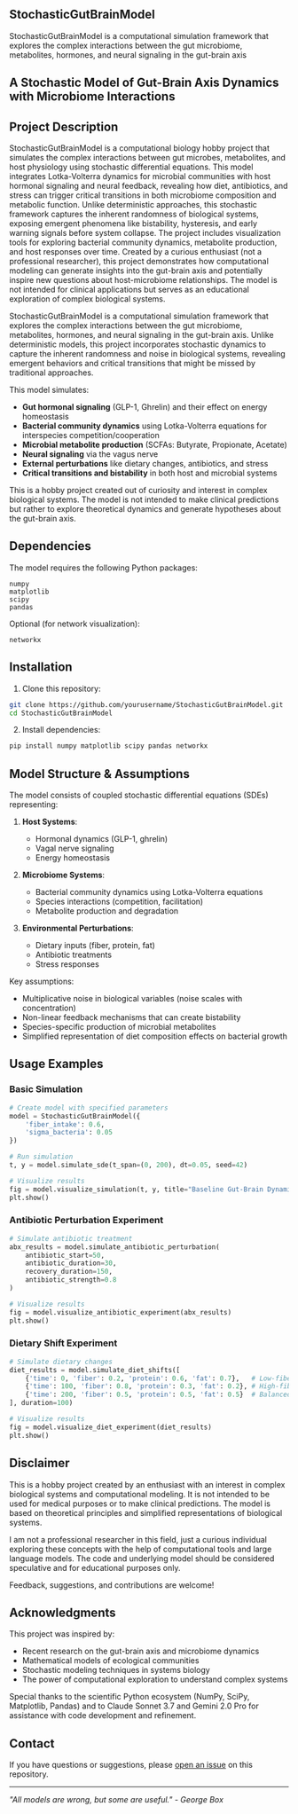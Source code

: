 ## StochasticGutBrainModel
StochasticGutBrainModel is a computational simulation framework that explores the complex interactions between the gut microbiome, metabolites, hormones, and neural signaling in the gut-brain axis

## A Stochastic Model of Gut-Brain Axis Dynamics with Microbiome Interactions

## Project Description

StochasticGutBrainModel is a computational biology hobby project that simulates the complex interactions between gut microbes, metabolites, and host physiology using stochastic differential equations. This model integrates Lotka-Volterra dynamics for microbial communities with host hormonal signaling and neural feedback, revealing how diet, antibiotics, and stress can trigger critical transitions in both microbiome composition and metabolic function. Unlike deterministic approaches, this stochastic framework captures the inherent randomness of biological systems, exposing emergent phenomena like bistability, hysteresis, and early warning signals before system collapse. The project includes visualization tools for exploring bacterial community dynamics, metabolite production, and host responses over time. Created by a curious enthusiast (not a professional researcher), this project demonstrates how computational modeling can generate insights into the gut-brain axis and potentially inspire new questions about host-microbiome relationships. The model is not intended for clinical applications but serves as an educational exploration of complex biological systems.

StochasticGutBrainModel is a computational simulation framework that explores the complex interactions between the gut microbiome, metabolites, hormones, and neural signaling in the gut-brain axis. Unlike deterministic models, this project incorporates stochastic dynamics to capture the inherent randomness and noise in biological systems, revealing emergent behaviors and critical transitions that might be missed by traditional approaches.

This model simulates:

- **Gut hormonal signaling** (GLP-1, Ghrelin) and their effect on energy homeostasis
- **Bacterial community dynamics** using Lotka-Volterra equations for interspecies competition/cooperation
- **Microbial metabolite production** (SCFAs: Butyrate, Propionate, Acetate)
- **Neural signaling** via the vagus nerve
- **External perturbations** like dietary changes, antibiotics, and stress
- **Critical transitions and bistability** in both host and microbial systems

This is a hobby project created out of curiosity and interest in complex biological systems. The model is not intended to make clinical predictions but rather to explore theoretical dynamics and generate hypotheses about the gut-brain axis.

## Dependencies

The model requires the following Python packages:

```
numpy
matplotlib
scipy
pandas
```

Optional (for network visualization):
```
networkx
```

## Installation

1. Clone this repository:
```bash
git clone https://github.com/yourusername/StochasticGutBrainModel.git
cd StochasticGutBrainModel
```

2. Install dependencies:
```bash
pip install numpy matplotlib scipy pandas networkx
```

## Model Structure & Assumptions

The model consists of coupled stochastic differential equations (SDEs) representing:

1. **Host Systems**:
   - Hormonal dynamics (GLP-1, ghrelin)
   - Vagal nerve signaling
   - Energy homeostasis

2. **Microbiome Systems**:
   - Bacterial community dynamics using Lotka-Volterra equations
   - Species interactions (competition, facilitation)
   - Metabolite production and degradation

3. **Environmental Perturbations**:
   - Dietary inputs (fiber, protein, fat)
   - Antibiotic treatments
   - Stress responses

Key assumptions:
- Multiplicative noise in biological variables (noise scales with concentration)
- Non-linear feedback mechanisms that can create bistability
- Species-specific production of microbial metabolites
- Simplified representation of diet composition effects on bacterial growth

## Usage Examples

### Basic Simulation

```python
# Create model with specified parameters
model = StochasticGutBrainModel({
    'fiber_intake': 0.6,
    'sigma_bacteria': 0.05
})

# Run simulation
t, y = model.simulate_sde(t_span=(0, 200), dt=0.05, seed=42)

# Visualize results
fig = model.visualize_simulation(t, y, title="Baseline Gut-Brain Dynamics")
plt.show()
```

### Antibiotic Perturbation Experiment

```python
# Simulate antibiotic treatment
abx_results = model.simulate_antibiotic_perturbation(
    antibiotic_start=50,
    antibiotic_duration=30,
    recovery_duration=150,
    antibiotic_strength=0.8
)

# Visualize results
fig = model.visualize_antibiotic_experiment(abx_results)
plt.show()
```

### Dietary Shift Experiment

```python
# Simulate dietary changes
diet_results = model.simulate_diet_shifts([
    {'time': 0, 'fiber': 0.2, 'protein': 0.6, 'fat': 0.7},   # Low-fiber, high-fat diet
    {'time': 100, 'fiber': 0.8, 'protein': 0.3, 'fat': 0.2}, # High-fiber, low-fat diet
    {'time': 200, 'fiber': 0.5, 'protein': 0.5, 'fat': 0.5}  # Balanced diet
], duration=100)

# Visualize results
fig = model.visualize_diet_experiment(diet_results)
plt.show()
```

## Disclaimer

This is a hobby project created by an enthusiast with an interest in complex biological systems and computational modeling. It is not intended to be used for medical purposes or to make clinical predictions. The model is based on theoretical principles and simplified representations of biological systems.

I am not a professional researcher in this field, just a curious individual exploring these concepts with the help of computational tools and large language models. The code and underlying model should be considered speculative and for educational purposes only.

Feedback, suggestions, and contributions are welcome!

## Acknowledgments

This project was inspired by:
- Recent research on the gut-brain axis and microbiome dynamics
- Mathematical models of ecological communities
- Stochastic modeling techniques in systems biology
- The power of computational exploration to understand complex systems

Special thanks to the scientific Python ecosystem (NumPy, SciPy, Matplotlib, Pandas) and to Claude Sonnet 3.7 and Gemini 2.0 Pro for assistance with code development and refinement.

## Contact

If you have questions or suggestions, please [open an issue](https://github.com/yourusername/StochasticGutBrainModel/issues) on this repository.

---

*"All models are wrong, but some are useful." - George Box*
